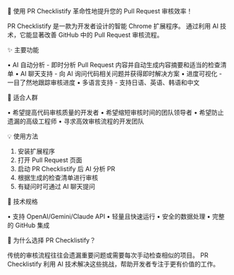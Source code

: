 🚀 使用 PR Checklistify 革命性地提升您的 Pull Request 审核效率！

PR Checklistify 是一款为开发者设计的智能 Chrome 扩展程序。
通过利用 AI 技术，它能显著改善 GitHub 中的 Pull Request 审核流程。

✨ 主要功能

• AI 自动分析 - 即时分析 Pull Request 内容并自动生成内容摘要和适当的检查清单
• AI 聊天支持 - 向 AI 询问代码相关问题并获得即时解决方案
• 进度可视化 - 一目了然地跟踪审核进度
• 多语言支持 - 支持日语、英语、韩语和中文

🎯 适合人群

• 希望提高代码审核质量的开发者
• 希望缩短审核时间的团队领导者
• 希望防止遗漏的高级工程师
• 寻求高效审核流程的开发团队

💡 使用方法

1. 安装扩展程序
2. 打开 Pull Request 页面
3. 启动 PR Checklistify 后 AI 分析 PR
4. 根据生成的检查清单进行审核
5. 有疑问时可通过 AI 聊天提问

🔧 技术规格

• 支持 OpenAI/Gemini/Claude API
• 轻量且快速运行 
• 安全的数据处理 
• 完整的 GitHub 集成

🌟 为什么选择 PR Checklistify？

传统的审核流程往往会遗漏重要问题或需要每次手动检查相似的项目。
PR Checklistify 利用 AI 技术解决这些挑战，帮助开发者专注于更有价值的工作。
